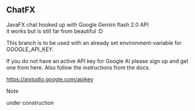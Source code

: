 ## ChatFX  
  
JavaFX chat hooked up with Google Gemini flash 2.0 API  
it works but is still far from beautiful :D    
  
  
This branch is to be used with an already set environment-variable for GOOGLE_API_KEY.  
  
If you do not have an active API key for Google AI please sign up and get one from here. Also follow the 
instructions from the docs.  

https://aistudio.google.com/apikey

  
> [!NOTE]  
> 
> under construction